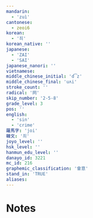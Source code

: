 ```yaml
---
mandarin:
  - 'zuì'
cantonese:
  - zeoi6
korean:
  - '죄'
korean_native: ''
japanese:
  - 'ZAI'
  - 'SAI'
japanese_nanori: ''
vietnamese:
middle_chinese_initial: 'd͡z'
middle_chinese_final: 'uʌi'
stroke_count: ''
radical: '网'
skip_number: '2-5-8'
grade_level: 3
pos: ''
english:
  - 'sin'
  - 'crime'
羅馬字: 'joi'
韓文: '죄'
joyo_level: ''
hsk_level: ''
hanmun_edu_level: ''
danayo_id: 3221
mc_id: 216
graphemic_classification: '會意'
stand_in: 'TRUE'
aliases:
---
```


# Notes
